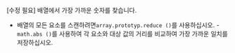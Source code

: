 [수정 필요]
배열에서 가장 가까운 숫자를 찾습니다.

- 배열의 모든 요소를 스캔하려면`array.prototyp.reduce ()`를 사용하십시오.
-`math.abs ()`를 사용하여 각 요소와 대상 값의 거리를 비교하여 가장 가까운 일치를 저장하십시오.
